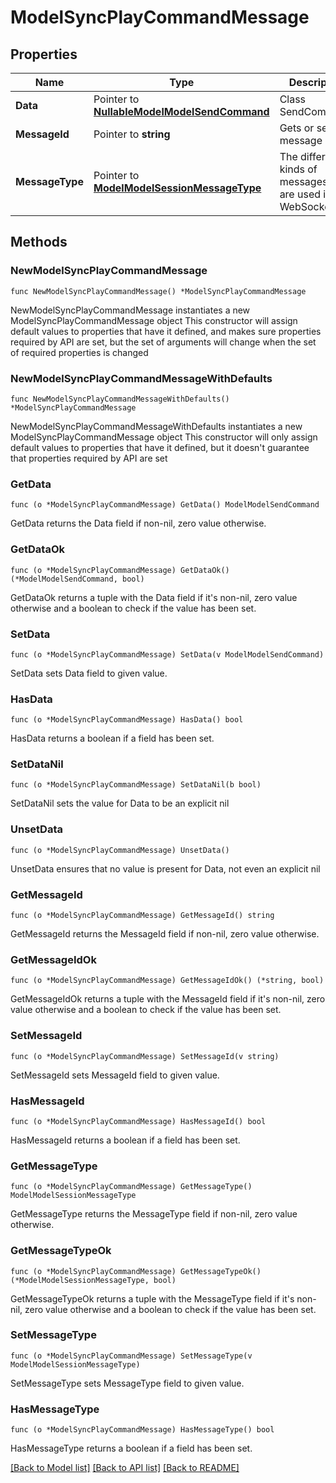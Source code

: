 # ModelSyncPlayCommandMessage

## Properties

Name | Type | Description | Notes
------------ | ------------- | ------------- | -------------
**Data** | Pointer to [**NullableModelModelSendCommand**](ModelSendCommand.md) | Class SendCommand. | [optional] 
**MessageId** | Pointer to **string** | Gets or sets the message id. | [optional] 
**MessageType** | Pointer to [**ModelModelSessionMessageType**](ModelSessionMessageType.md) | The different kinds of messages that are used in the WebSocket api. | [optional] [readonly] [default to MODELMODELSESSIONMESSAGETYPE_SYNC_PLAY_COMMAND]

## Methods

### NewModelSyncPlayCommandMessage

`func NewModelSyncPlayCommandMessage() *ModelSyncPlayCommandMessage`

NewModelSyncPlayCommandMessage instantiates a new ModelSyncPlayCommandMessage object
This constructor will assign default values to properties that have it defined,
and makes sure properties required by API are set, but the set of arguments
will change when the set of required properties is changed

### NewModelSyncPlayCommandMessageWithDefaults

`func NewModelSyncPlayCommandMessageWithDefaults() *ModelSyncPlayCommandMessage`

NewModelSyncPlayCommandMessageWithDefaults instantiates a new ModelSyncPlayCommandMessage object
This constructor will only assign default values to properties that have it defined,
but it doesn't guarantee that properties required by API are set

### GetData

`func (o *ModelSyncPlayCommandMessage) GetData() ModelModelSendCommand`

GetData returns the Data field if non-nil, zero value otherwise.

### GetDataOk

`func (o *ModelSyncPlayCommandMessage) GetDataOk() (*ModelModelSendCommand, bool)`

GetDataOk returns a tuple with the Data field if it's non-nil, zero value otherwise
and a boolean to check if the value has been set.

### SetData

`func (o *ModelSyncPlayCommandMessage) SetData(v ModelModelSendCommand)`

SetData sets Data field to given value.

### HasData

`func (o *ModelSyncPlayCommandMessage) HasData() bool`

HasData returns a boolean if a field has been set.

### SetDataNil

`func (o *ModelSyncPlayCommandMessage) SetDataNil(b bool)`

 SetDataNil sets the value for Data to be an explicit nil

### UnsetData
`func (o *ModelSyncPlayCommandMessage) UnsetData()`

UnsetData ensures that no value is present for Data, not even an explicit nil
### GetMessageId

`func (o *ModelSyncPlayCommandMessage) GetMessageId() string`

GetMessageId returns the MessageId field if non-nil, zero value otherwise.

### GetMessageIdOk

`func (o *ModelSyncPlayCommandMessage) GetMessageIdOk() (*string, bool)`

GetMessageIdOk returns a tuple with the MessageId field if it's non-nil, zero value otherwise
and a boolean to check if the value has been set.

### SetMessageId

`func (o *ModelSyncPlayCommandMessage) SetMessageId(v string)`

SetMessageId sets MessageId field to given value.

### HasMessageId

`func (o *ModelSyncPlayCommandMessage) HasMessageId() bool`

HasMessageId returns a boolean if a field has been set.

### GetMessageType

`func (o *ModelSyncPlayCommandMessage) GetMessageType() ModelModelSessionMessageType`

GetMessageType returns the MessageType field if non-nil, zero value otherwise.

### GetMessageTypeOk

`func (o *ModelSyncPlayCommandMessage) GetMessageTypeOk() (*ModelModelSessionMessageType, bool)`

GetMessageTypeOk returns a tuple with the MessageType field if it's non-nil, zero value otherwise
and a boolean to check if the value has been set.

### SetMessageType

`func (o *ModelSyncPlayCommandMessage) SetMessageType(v ModelModelSessionMessageType)`

SetMessageType sets MessageType field to given value.

### HasMessageType

`func (o *ModelSyncPlayCommandMessage) HasMessageType() bool`

HasMessageType returns a boolean if a field has been set.


[[Back to Model list]](../README.md#documentation-for-models) [[Back to API list]](../README.md#documentation-for-api-endpoints) [[Back to README]](../README.md)


